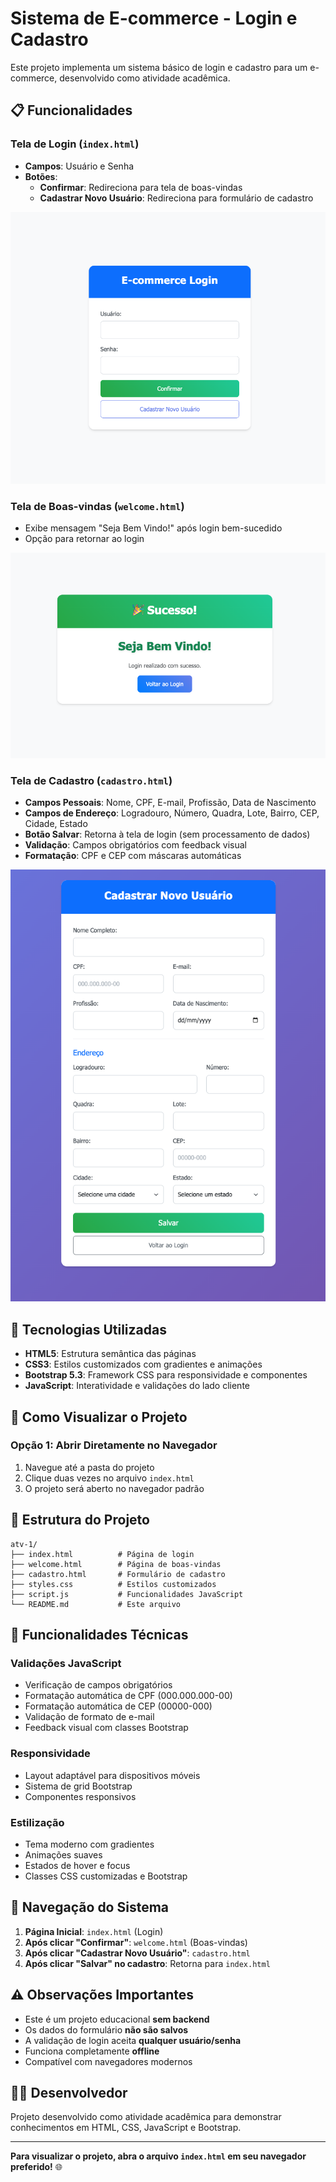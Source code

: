 # Sistema de E-commerce - Login e Cadastro

Este projeto implementa um sistema básico de login e cadastro para um e-commerce, desenvolvido como atividade acadêmica.

## 📋 Funcionalidades

### Tela de Login (`index.html`)
- **Campos**: Usuário e Senha
- **Botões**:
  - **Confirmar**: Redireciona para tela de boas-vindas
  - **Cadastrar Novo Usuário**: Redireciona para formulário de cadastro

![alt text](images/image.png)

### Tela de Boas-vindas (`welcome.html`)
- Exibe mensagem "Seja Bem Vindo!" após login bem-sucedido
- Opção para retornar ao login

![alt text](images/image-1.png)

### Tela de Cadastro (`cadastro.html`)
- **Campos Pessoais**: Nome, CPF, E-mail, Profissão, Data de Nascimento
- **Campos de Endereço**: Logradouro, Número, Quadra, Lote, Bairro, CEP, Cidade, Estado
- **Botão Salvar**: Retorna à tela de login (sem processamento de dados)
- **Validação**: Campos obrigatórios com feedback visual
- **Formatação**: CPF e CEP com máscaras automáticas

![alt text](images/image-2.png)

## 🎨 Tecnologias Utilizadas

- **HTML5**: Estrutura semântica das páginas
- **CSS3**: Estilos customizados com gradientes e animações
- **Bootstrap 5.3**: Framework CSS para responsividade e componentes
- **JavaScript**: Interatividade e validações do lado cliente

## 🚀 Como Visualizar o Projeto

### Opção 1: Abrir Diretamente no Navegador
1. Navegue até a pasta do projeto
2. Clique duas vezes no arquivo `index.html`
3. O projeto será aberto no navegador padrão

## 📁 Estrutura do Projeto

```
atv-1/
├── index.html          # Página de login
├── welcome.html        # Página de boas-vindas
├── cadastro.html       # Formulário de cadastro
├── styles.css          # Estilos customizados
├── script.js           # Funcionalidades JavaScript
└── README.md           # Este arquivo
```

## 🔧 Funcionalidades Técnicas

### Validações JavaScript
- Verificação de campos obrigatórios
- Formatação automática de CPF (000.000.000-00)
- Formatação automática de CEP (00000-000)
- Validação de formato de e-mail
- Feedback visual com classes Bootstrap

### Responsividade
- Layout adaptável para dispositivos móveis
- Sistema de grid Bootstrap
- Componentes responsivos

### Estilização
- Tema moderno com gradientes
- Animações suaves
- Estados de hover e focus
- Classes CSS customizadas e Bootstrap

## 📱 Navegação do Sistema

1. **Página Inicial**: `index.html` (Login)
2. **Após clicar "Confirmar"**: `welcome.html` (Boas-vindas)
3. **Após clicar "Cadastrar Novo Usuário"**: `cadastro.html`
4. **Após clicar "Salvar" no cadastro**: Retorna para `index.html`

## ⚠️ Observações Importantes

- Este é um projeto educacional **sem backend**
- Os dados do formulário **não são salvos**
- A validação de login aceita **qualquer usuário/senha**
- Funciona completamente **offline**
- Compatível com navegadores modernos

## 👨‍💻 Desenvolvedor

Projeto desenvolvido como atividade acadêmica para demonstrar conhecimentos em HTML, CSS, JavaScript e Bootstrap.

---

**Para visualizar o projeto, abra o arquivo `index.html` em seu navegador preferido!** 🌐